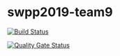 # swpp2019-team9
[![Build Status](https://travis-ci.org/swsnu/swpp2019-team9.svg?branch=master)](https://travis-ci.org/swsnu/swpp2019-team9)

[![Quality Gate Status](https://sonarcloud.io/api/project_badges/measure?project=swsnu_swpp2019-team9&metric=alert_status)](https://sonarcloud.io/dashboard?id=swsnu_swpp2019-team9)
